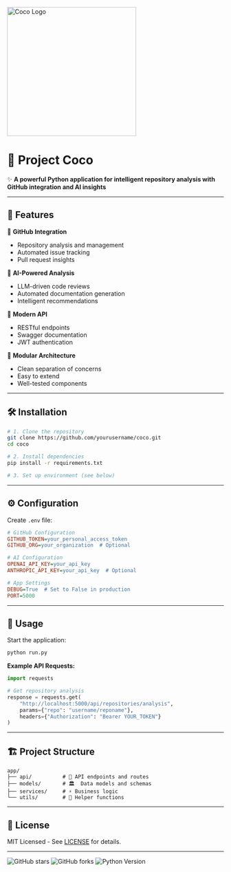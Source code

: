 <img src="app/assets/DALL·E%202025-03-25%2020.36.13%20-%20A%20playful,%20satirical%20logo%20representing%20an%20application%20that%20humorously%20'roasts'%20GitHub.%20Incorporate%20cartoonish%20flames%20around%20a%20GitHub-like%20cat%20silhouet.jpg" width="300" alt="Coco Logo">

# 🚀 Project Coco

✨ **A powerful Python application for intelligent repository analysis with GitHub integration and AI insights**

---

## 🌟 Features

🔹 **GitHub Integration**  
   - Repository analysis and management  
   - Automated issue tracking  
   - Pull request insights  

🔹 **AI-Powered Analysis**  
   - LLM-driven code reviews  
   - Automated documentation generation  
   - Intelligent recommendations  

🔹 **Modern API**  
   - RESTful endpoints  
   - Swagger documentation  
   - JWT authentication  

🔹 **Modular Architecture**  
   - Clean separation of concerns  
   - Easy to extend  
   - Well-tested components  

---

## 🛠️ Installation

```bash
# 1. Clone the repository
git clone https://github.com/yourusername/coco.git
cd coco

# 2. Install dependencies
pip install -r requirements.txt

# 3. Set up environment (see below)
```

---

## ⚙️ Configuration

Create `.env` file:

```ini
# GitHub Configuration
GITHUB_TOKEN=your_personal_access_token
GITHUB_ORG=your_organization  # Optional

# AI Configuration
OPENAI_API_KEY=your_api_key
ANTHROPIC_API_KEY=your_api_key  # Optional

# App Settings
DEBUG=True  # Set to False in production
PORT=5000
```

---

## 🚦 Usage

Start the application:

```bash
python run.py
```

**Example API Requests:**

```python
import requests

# Get repository analysis
response = requests.get(
    "http://localhost:5000/api/repositories/analysis",
    params={"repo": "username/reponame"},
    headers={"Authorization": "Bearer YOUR_TOKEN"}
)
```

---

## 🏗️ Project Structure

```text
app/
├── api/          # 🚪 API endpoints and routes
├── models/       # 🏛️  Data models and schemas
├── services/     # ⚡ Business logic
└── utils/        # 🧰 Helper functions
```

---

## 📜 License

MIT Licensed - See [LICENSE](LICENSE) for details.

---

![GitHub stars](https://img.shields.io/github/stars/yourusername/coco?style=social)
![GitHub forks](https://img.shields.io/github/forks/yourusername/coco?style=social)
![Python Version](https://img.shields.io/badge/python-3.9%2B-blue)

